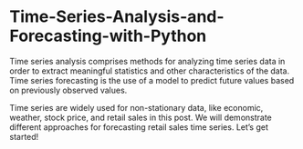 # Time-Series-Analysis-and-Forecasting-with-Python
<p>Time series analysis comprises methods for analyzing time series data in order to extract meaningful statistics and other characteristics of the data. Time series forecasting is the use of a model to predict future values based on previously observed values.</p>
<p>Time series are widely used for non-stationary data, like economic, weather, stock price, and retail sales in this post. We will demonstrate different approaches for forecasting retail sales time series. Let’s get started!</p>
